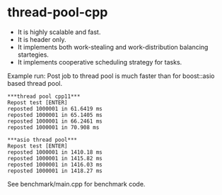 thread-pool-cpp
=================

 * It is highly scalable and fast.
 * It is header only.
 * It implements both work-stealing and work-distribution balancing startegies.
 * It implements cooperative scheduling strategy for tasks.

Example run:
Post job to thread pool is much faster than for boost::asio based thread pool.

    ***thread pool cpp11***
    Repost test [ENTER]
    reposted 1000001 in 61.6419 ms
    reposted 1000001 in 65.1405 ms
    reposted 1000001 in 66.2461 ms
    reposted 1000001 in 70.908 ms

    ***asio thread pool***
    Repost test [ENTER]
    reposted 1000001 in 1410.18 ms
    reposted 1000001 in 1415.82 ms
    reposted 1000001 in 1416.03 ms
    reposted 1000001 in 1418.27 ms

See benchmark/main.cpp for benchmark code.


